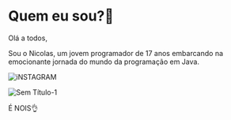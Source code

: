 # Quem eu sou?🤔

Olá a todos,

Sou o Nicolas, um jovem programador de 17 anos embarcando na emocionante jornada do mundo da programação em Java.

![iNSTAGRAM](https://github.com/Gragozac/Sobre-mim/assets/168456641/efe88c76-e625-4e40-9907-3def41752a4b)[](https://www.instagram.com/nikey988_/)

![Sem Título-1](https://github.com/Gragozac/Sobre-mim/assets/168456641/2e793a40-1765-4ccb-ad78-58c9eea51cd8)

É NOIS👌
